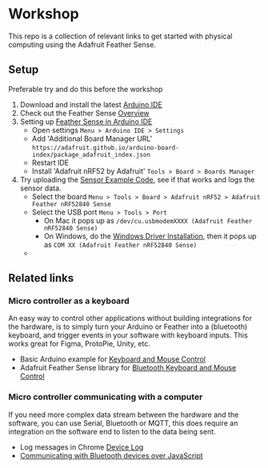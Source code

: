 # Workshop

This repo is a collection of relevant links to get started with physical computing using the Adafruit Feather Sense.

## Setup

Preferable try and do this before the workshop
1. Download and install the latest [Arduino IDE](https://www.arduino.cc/en/software/#ide)
2. Check out the Feather Sense [Overview](https://learn.adafruit.com/adafruit-feather-sense)
3. Setting up [Feather Sense in Arduino IDE](https://learn.adafruit.com/adafruit-feather-sense/arduino-support-setup)
    * Open settings `Menu > Arduino IDE > Settings`
    * Add 'Additional Board Manager URL' `https://adafruit.github.io/arduino-board-index/package_adafruit_index.json`
    * Restart IDE
    * Install 'Adafruit nRF52 by Adafruit' `Tools > Board > Boards Manager`
4. Try uploading the [Sensor Example Code](https://github.com/kayvandenaker/workshop/blob/6e428bb045ee6cdecae2fe74137074747b868f5b/feather%20sense%20examples/all_sensors/all_sensors.ino), see if that works and logs the sensor data.
    * Select the board `Menu > Tools > Board > Adafruit nRF52 > Adafruit Feather nRF52840 Sense`
    * Select the USB port `Menu > Tools > Port`
        * On Mac it pops up as `/dev/cu.usbmodemXXXX (Adafruit Feather nRF52840 Sense)`
        * On Windows, do the [Windows Driver Installation](https://learn.adafruit.com/adafruit-arduino-ide-setup/windows-driver-installation), then it pops up as `COM XX (Adafruit Feather nRF52840 Sense)`
    * 

## Related links

### Micro controller as a keyboard

An easy way to control other applications without building integrations for the hardware, is to simply turn your Arduino or Feather into a (bluetooth) keyboard, and trigger events in your software with keyboard inputs. This works great for Figma, ProtoPie, Unity, etc. 
* Basic Arduino example for [Keyboard and Mouse Control](https://docs.arduino.cc/built-in-examples/usb/KeyboardAndMouseControl) 
* Adafruit Feather Sense library for [Bluetooth Keyboard and Mouse Control](https://github.com/cyborg5/BLE52_Mouse_and_Keyboard)


### Micro controller communicating with a computer
If you need more complex data stream between the hardware and the software, you can use Serial, Bluetooth or MQTT, this does require an integration on the software end to listen to the data being sent.
* Log messages in Chrome [Device Log](chrome://device-log/?refresh=2)
* [Communicating with Bluetooth devices over JavaScript](https://developer.chrome.com/docs/capabilities/bluetooth)
